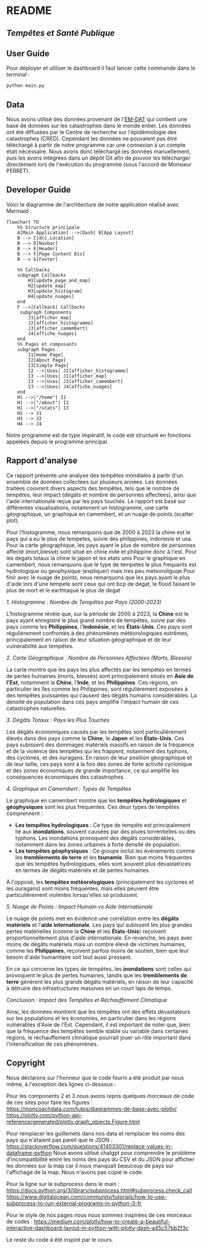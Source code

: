 # README
## _Tempêtes et Santé Publique_

## User Guide

Pour déployer et utiliser le dashboard il faut lancer cette commande dans le terminal :

```sh
python main.py
```

## Data

Nous avons utilisé des données provenant de l'[EM-DAT](https://www.emdat.be/) qui contient une base de données sur les catastrophes dans le monde entier. Les données ont été diffusées par le Centre de recherche sur l'épidémiologie des catastrophes (CRED). Cependant les données ne pouvaient pas être téléchargé à partir de notre programme car une connexion à un compte était nécessaire. Nous avons donc téléchargé les données manuellement, puis les avons intégrées dans un dépôt Git afin de pouvoir les télécharger directement lors de l'exécution du programme (sous l'accord de Monsieur PERRET).


## Developer Guide
Voici le diagramme de l'architecture de notre application réalisé avec Mermaid :
```mermaid
flowchart TD
    %% Structure principale
    A[Main Application] -->|Dash| B[App Layout]
    B --> C[dcc.Location]
    B --> D[Navbar]
    B --> E[Header]
    B --> F[Page Content Div]
    B --> G[Footer]

    %% Callbacks
    subgraph Callbacks
        H1[update_page_and_map]
        H2[update_map]
        H3[update_histogram]
        H4[update_nuages]
    end
    F -->|Callback| Callbacks
     subgraph Components
        J1[afficher_map]
        J2[afficher_histogramme]
        J3[afficher_camembert]
        J4[affiche_nuages]
    end
    %% Pages et composants
    subgraph Pages
        I1[Home Page]
        I2[About Page]
        I3[Simple Page]
        I2 -->|Uses| J2[afficher_histogramme]
        I3 -->|Uses| J1[afficher_map]
        I3 -->|Uses| J3[afficher_camembert]
        I3 -->|Uses| J4[affiche_nuages]
    end
    H1 -->|"/home"| I1
    H1 -->|"/about"| I2
    H1 -->|"/stats"| I3
    H2 --> J1
    H3 --> J2
    H4 --> J4
```

Notre programme est de type impératif, le code est structuré en fonctions appelées depuis le programme principal.


## Rapport d'analyse
Ce rapport présente une analyse des tempêtes mondiales à partir d'un ensemble de données collectées sur plusieurs années. Les données traitées couvrent divers aspects des tempêtes, tels que le nombre de tempêtes, leur impact (dégâts et nombre de personnes affectées), ainsi que l'aide internationale reçue par les pays touchés. Le rapport est basé sur différentes visualisations, notamment un histogramme, une carte géographique, un graphique en camembert, et un nuage de points (scatter plot).

Pour l'histogramme, nous remarquons que de 2000 à 2023 la chine est le pays qui a eu le plus de tempetes, suivie des philippines, indonesie et usa.
Pour la carte géographique, les pays ayant le plus de nombre de personnes affecté (mort,blessé) sont situé en chine inde et philippine donc à l'est.
Pour les degats totaux la chine le japon et les etats unis 
Pour le graphique en camembert, nous remarquons que le type de tempetes le plus frequants est hydrologique ou geophysique (expliquer) mais tres peu meteoroliguqe
Pour finir avec le nuage de points, nous remarquons que les pays ayant le plus d'aide lors d'une tempete sont ceux qui ont bcp de degat, le flood faisant le plus de mort et le earthtaque le plus de degat 

 _1. Histogramme : Nombre de Tempêtes par Pays (2000-2023)_

L'histogramme révèle que, sur la période de 2000 à 2023, la **Chine** est le pays ayant enregistré le plus grand nombre de tempêtes, suivie par des pays comme les **Philippines**, l'**Indonésie**, et les **États-Unis**. Ces pays sont régulièrement confrontés à des phénomènes météorologiques extrêmes, principalement en raison de leur situation géographique et de leur vulnérabilité aux tempêtes.

 _2. Carte Géographique : Nombre de Personnes Affectées (Morts, Blessés)_

La carte montre que les pays les plus affectés par les tempêtes en termes de pertes humaines (morts, blessés) sont principalement situés en **Asie de l'Est**, notamment la **Chine**, l'**Inde**, et les **Philippines**. Ces régions, en particulier les îles comme les Philippines, sont régulièrement exposées à des tempêtes puissantes qui causent des dégâts humains considérables. La densité de population dans ces pays amplifie l'impact humain de ces catastrophes naturelles.

 _3. Dégâts Totaux : Pays les Plus Touchés_

Les dégâts économiques causés par les tempêtes sont particulièrement élevés dans des pays comme la **Chine**, le **Japon** et les **États-Unis**. Ces pays subissent des dommages matériels massifs en raison de la fréquence et de la violence des tempêtes qui les frappent, notamment des typhons, des cyclones, et des ouragans. En raison de leur position géographique et de leur taille, ces pays sont à la fois des zones de forte activité cyclonique et des zones économiques de grande importance, ce qui amplifie les conséquences économiques des catastrophes.

 _4. Graphique en Camembert : Types de Tempêtes_

Le graphique en camembert montre que les **tempêtes hydrologiques** et **géophysiques** sont les plus fréquentes. Ces deux types de tempêtes comprennent :

- **Les tempêtes hydrologiques** : Ce type de tempête est principalement lié aux **inondations**, souvent causées par des pluies torrentielles ou des typhons. Les inondations provoquent des dégâts considérables, notamment dans les zones urbaines à forte densité de population.
- **Les tempêtes géophysiques** : Ce groupe inclut les événements comme les **tremblements de terre** et les **tsunamis**. Bien que moins fréquentes que les tempêtes hydrologiques, elles sont souvent plus dévastatrices en termes de dégâts matériels et de pertes humaines.

À l'opposé, les **tempêtes météorologiques** (principalement les cyclones et les ouragans) sont moins fréquentes, mais elles peuvent être particulièrement violentes lorsqu'elles se produisent.

 _5. Nuage de Points : Impact Humain vs Aide Internationale_

Le nuage de points met en évidence une corrélation entre les **dégâts matériels** et l'**aide internationale**. Les pays qui subissent les plus grandes pertes matérielles (comme la **Chine** et les **États-Unis**) reçoivent proportionnellement plus d'aide internationale. En revanche, les pays avec moins de dégâts matériels mais un nombre élevé de victimes humaines, comme les **Philippines**, reçoivent parfois moins de soutien, bien que leur besoin d'aide humanitaire soit tout aussi pressant.

En ce qui concerne les types de tempêtes, les **inondations** sont celles qui provoquent le plus de pertes humaines, tandis que les **tremblements de terre** génèrent les plus grands dégâts matériels, en raison de leur capacité à détruire des infrastructures massives en un court laps de temps.

_Conclusion : Impact des Tempêtes et Réchauffement Climatique_

Ainsi, les données montrent que les tempêtes ont des effets dévastateurs sur les populations et les économies, en particulier dans les régions vulnérables d'Asie de l'Est. Cependant, il est important de noter que, bien que la fréquence des tempêtes semble stable ou variable dans certaines régions, le réchauffement climatique pourrait jouer un rôle important dans l'intensification de ces phénomènes. 

## Copyright

Nous déclarons sur l'honneur que le code fourni a été produit par nous même, à l'exception des lignes ci-dessous : 
 
Pour les components 2 et 3 nous avons repris quelques morceaux de code de ces sites pour faire les figures :
https://moncoachdata.com/tutos/diagrammes-de-base-avec-plotly/
https://plotly.com/python-api-reference/generated/plotly.graph_objects.Figure.html

Pour remplacer les guillemets dans nos data et remplacer les noms des pays qui n'étaient pas pareil que le JSON :
https://stackoverflow.com/questions/41403301/replace-values-in-dataframe-python
Nous avons utilisé chatgpt pour comprendre le problème d'incompatibilité entre les noms des pays du CSV et du JSON pour afficher les données sur la map car il nous manquait beaucoup de pays sur l'affichage de la map. Nous n'avons pas copié le code.

Pour la ligne sur le subprocess dans le main : https://docs.python.org/3/library/subprocess.html#subprocess.check_call
https://www.digitalocean.com/community/tutorials/how-to-use-subprocess-to-run-external-programs-in-python-3-fr

Pour le style de nos pages nous nous sommes inspirées de ces morceaux de codes : https://medium.com/plotly/how-to-create-a-beautiful-interactive-dashboard-layout-in-python-with-plotly-dash-a45c57bb2f3c

Le reste du code à été inspiré par le cours.
